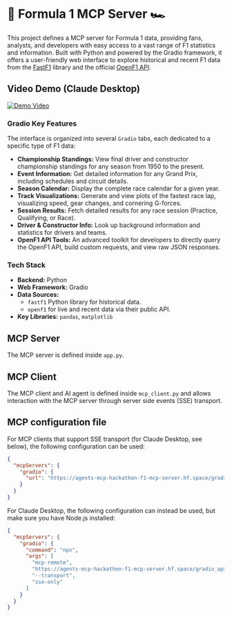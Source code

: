 #  🏁 Formula 1 MCP Server 🏎️

This project defines a MCP server for Formula 1 data, providing fans, analysts, and developers with easy access to a vast range of F1 statistics and information. Built with Python and powered by the Gradio framework, it offers a user-friendly web interface to explore historical and recent F1 data from the [FastF1](https://docs.fastf1.dev/) library and the official [OpenF1 API](https://openf1.org/).

## Video Demo (Claude Desktop)

[![Demo Video](https://cdn.loom.com/sessions/thumbnails/4ef9cf2e691143db8e5d807a1aef9672-3f6299cea3ac0fd3-full-play.gif)](https://www.loom.com/embed/4ef9cf2e691143db8e5d807a1aef9672?sid=6dabbf2e-71ba-406d-ad86-8b480a29e222)

### Gradio Key Features
The interface is organized into several `Gradio` tabs, each dedicated to a specific type of F1 data:

*   **Championship Standings:** View final driver and constructor championship standings for any season from 1950 to the present.
*   **Event Information:** Get detailed information for any Grand Prix, including schedules and circuit details.
*   **Season Calendar:** Display the complete race calendar for a given year.
*   **Track Visualizations:** Generate and view plots of the fastest race lap, visualizing speed, gear changes, and cornering G-forces.
*   **Session Results:** Fetch detailed results for any race session (Practice, Qualifying, or Race).
*   **Driver & Constructor Info:** Look up background information and statistics for drivers and teams.
*   **OpenF1 API Tools:** An advanced toolkit for developers to directly query the OpenF1 API, build custom requests, and view raw JSON responses.

### Tech Stack
*   **Backend:** Python
*   **Web Framework:** Gradio
*   **Data Sources:**
    *   `fastf1` Python library for historical data.
    *   `openf1` for live and recent data via their public API.
*   **Key Libraries:** `pandas`, `matplotlib`


## MCP Server
The MCP server is defined inside `app.py`.

## MCP Client
The MCP client and AI agent is defined inside `mcp_client.py` and allows interaction with the MCP server through server side events (SSE) transport.


## MCP configuration file
For MCP clients that support SSE transport (for Claude Desktop, see below), the following configuration can be used:

```json
{
  "mcpServers": {
    "gradio": {
      "url": "https://agents-mcp-hackathon-f1-mcp-server.hf.space/gradio_api/mcp/sse"
    }
  }
}
```

For Claude Desktop, the following configuration can instead be used, but make sure you have Node.js installed:

```json
{
  "mcpServers": {
    "gradio": {
      "command": "npx",
      "args": [
        "mcp-remote",
        "https://agents-mcp-hackathon-f1-mcp-server.hf.space/gradio_api/mcp/sse",
        "--transport",
        "sse-only"
      ]
    }
  }
}
```